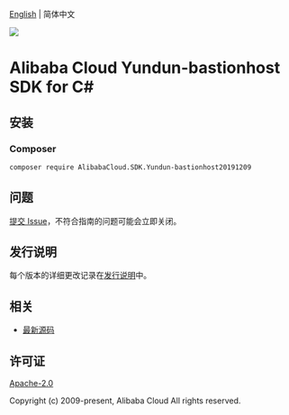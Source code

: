[English](README.md) | 简体中文

![](https://aliyunsdk-pages.alicdn.com/icons/AlibabaCloud.svg)

# Alibaba Cloud Yundun-bastionhost SDK for C#

## 安装

### Composer

```bash
composer require AlibabaCloud.SDK.Yundun-bastionhost20191209
```

## 问题

[提交 Issue](https://github.com/aliyun/alibabacloud-csharp-sdk/issues/new)，不符合指南的问题可能会立即关闭。

## 发行说明

每个版本的详细更改记录在[发行说明](./ChangeLog.md)中。

## 相关

* [最新源码](https://github.com/aliyun/alibabacloud-csharp-sdk/)

## 许可证

[Apache-2.0](http://www.apache.org/licenses/LICENSE-2.0)

Copyright (c) 2009-present, Alibaba Cloud All rights reserved.
